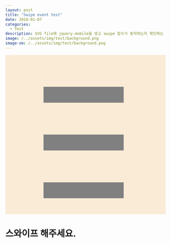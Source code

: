 ```yaml
---
layout: post
title: "Swipe event test"
date: 2018-01-07
categories:
  - Test
description: SVG file에 jquery.mobile을 넣고 swipe 함수가 동작하는지 확인하는 테스트
image: /../assets/img/test/background.png
image-sm: /../assets/img/test/background.png
---
```


<script src="https://code.jquery.com/jquery-3.2.1.min.js"></script>
<script src="https://code.jquery.com/mobile/1.5.0-alpha.1/jquery.mobile-1.5.0-alpha.1.min.js"></script>
<script>
var arr = [
	'btn1',
	'btn2',
	'btn3'
];
var arrIdx = 0; 
	
$(document).ready(function(){
	$( "#background" ).on( "swipeleft", function(){
		console.log('왼쪽 감소');
			if(arrIdx > 0)
				--arrIdx; 
		colorChange(arr[arrIdx]);
	});
			
	$( "#background" ).on( "swiperight", function(){
		console.log('오른쪽 증가');
		if(arr.length-1 > arrIdx)
			++arrIdx; 
		colorChange(arr[arrIdx]);	
	});
});
		
	function colorChange(id){
		$('.btn').css('background-color', 'gray');
		$('#'+id).css('background-color', 'red');
	}
</script>
<style>
	#background{
		width: 100%;
		height: 500px;
		background-color: antiquewhite;
	}

	.btn{
		width: 50%;
		height: 50px;
		background-color: gray;
		position: relative;
		left: 120px;
	}

	#btn1{
		top: 100px;
	}

	#btn2{
		top: 200px;
	}

	#btn3{
		top: 300px;
	}
</style>

<div id="background">
	<div id="btn1" class="btn"></div>
	<div id="btn2" class="btn"></div>
	<div id="btn3" class="btn"></div>
</div>

<h1 id="result">스와이프 해주세요.</h1>
